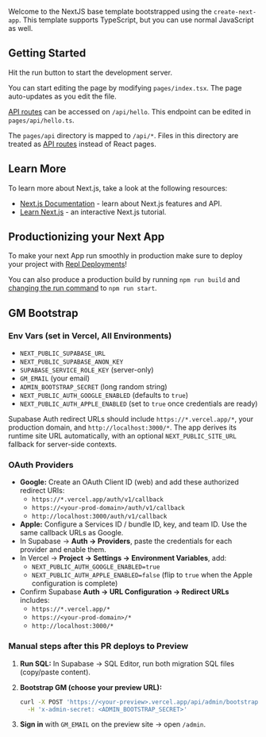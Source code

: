 Welcome to the NextJS base template bootstrapped using the `create-next-app`. This template supports TypeScript, but you can use normal JavaScript as well.

## Getting Started

Hit the run button to start the development server.

You can start editing the page by modifying `pages/index.tsx`. The page auto-updates as you edit the file.

[API routes](https://nextjs.org/docs/api-routes/introduction) can be accessed on `/api/hello`. This endpoint can be edited in `pages/api/hello.ts`.

The `pages/api` directory is mapped to `/api/*`. Files in this directory are treated as [API routes](https://nextjs.org/docs/api-routes/introduction) instead of React pages.

## Learn More

To learn more about Next.js, take a look at the following resources:

- [Next.js Documentation](https://nextjs.org/docs) - learn about Next.js features and API.
- [Learn Next.js](https://nextjs.org/learn) - an interactive Next.js tutorial.

## Productionizing your Next App

To make your next App run smoothly in production make sure to deploy your project with [Repl Deployments](https://docs.replit.com/hosting/deployments/about-deployments)!

You can also produce a production build by running `npm run build` and [changing the run command](https://docs.replit.com/programming-ide/configuring-repl#run) to `npm run start`.

## GM Bootstrap

### Env Vars (set in Vercel, All Environments)

- `NEXT_PUBLIC_SUPABASE_URL`
- `NEXT_PUBLIC_SUPABASE_ANON_KEY`
- `SUPABASE_SERVICE_ROLE_KEY` (server-only)
- `GM_EMAIL` (your email)
- `ADMIN_BOOTSTRAP_SECRET` (long random string)
- `NEXT_PUBLIC_AUTH_GOOGLE_ENABLED` (defaults to `true`)
- `NEXT_PUBLIC_AUTH_APPLE_ENABLED` (set to `true` once credentials are ready)

Supabase Auth redirect URLs should include `https://*.vercel.app/*`, your production domain, and `http://localhost:3000/*`. The app
derives its runtime site URL automatically, with an optional `NEXT_PUBLIC_SITE_URL` fallback for server-side contexts.

### OAuth Providers

- **Google:** Create an OAuth Client ID (web) and add these authorized redirect URIs:
  - `https://*.vercel.app/auth/v1/callback`
  - `https://<your-prod-domain>/auth/v1/callback`
  - `http://localhost:3000/auth/v1/callback`
- **Apple:** Configure a Services ID / bundle ID, key, and team ID. Use the same callback URLs as Google.
- In Supabase → **Auth → Providers**, paste the credentials for each provider and enable them.
- In Vercel → **Project → Settings → Environment Variables**, add:
  - `NEXT_PUBLIC_AUTH_GOOGLE_ENABLED=true`
  - `NEXT_PUBLIC_AUTH_APPLE_ENABLED=false` (flip to `true` when the Apple configuration is complete)
- Confirm Supabase **Auth → URL Configuration → Redirect URLs** includes:
  - `https://*.vercel.app/*`
  - `https://<your-prod-domain>/*`
  - `http://localhost:3000/*`

### Manual steps after this PR deploys to Preview

1. **Run SQL:** In Supabase → SQL Editor, run both migration SQL files (copy/paste content).
2. **Bootstrap GM (choose your preview URL):**

   ```bash
   curl -X POST 'https://<your-preview>.vercel.app/api/admin/bootstrap-gm' \
     -H 'x-admin-secret: <ADMIN_BOOTSTRAP_SECRET>'
   ```

3. **Sign in** with `GM_EMAIL` on the preview site → open `/admin`.
